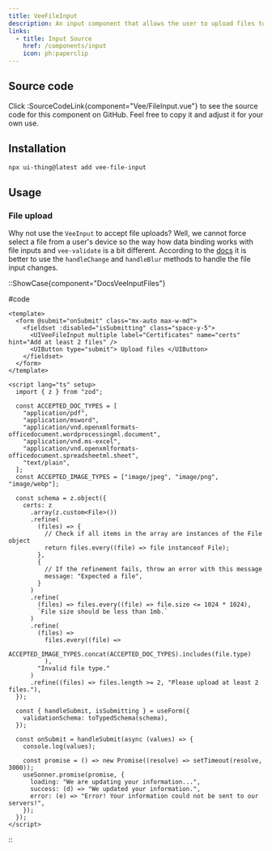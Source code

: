 ```yaml
---
title: VeeFileInput
description: An input component that allows the user to upload files to your application.
links:
  - title: Input Source
    href: /components/input
    icon: ph:paperclip
---
```


## Source code

Click :SourceCodeLink{component="Vee/FileInput.vue"} to see the source code for this component on GitHub. Feel free to copy it and adjust it for your own use.

## Installation

```bash
npx ui-thing@latest add vee-file-input
```

## Usage

### File upload

Why not use the `VeeInput` to accept file uploads? Well, we cannot force select a file from a user's device so the way how data binding works with file inputs and `vee-validate` is a bit different. According to the [docs](https://vee-validate.logaretm.com/v4/api/field#rendering-complex-fields-with-scoped-slots) it is better to use the `handleChange` and `handleBlur` methods to handle the file input changes.

::ShowCase{component="DocsVeeInputFiles"}

#code

```vue [DocsVeeInputFiles.vue]
<template>
  <form @submit="onSubmit" class="mx-auto max-w-md">
    <fieldset :disabled="isSubmitting" class="space-y-5">
      <UIVeeFileInput multiple label="Certificates" name="certs" hint="Add at least 2 files" />
      <UIButton type="submit"> Upload files </UIButton>
    </fieldset>
  </form>
</template>

<script lang="ts" setup>
  import { z } from "zod";

  const ACCEPTED_DOC_TYPES = [
    "application/pdf",
    "application/msword",
    "application/vnd.openxmlformats-officedocument.wordprocessingml.document",
    "application/vnd.ms-excel",
    "application/vnd.openxmlformats-officedocument.spreadsheetml.sheet",
    "text/plain",
  ];
  const ACCEPTED_IMAGE_TYPES = ["image/jpeg", "image/png", "image/webp"];

  const schema = z.object({
    certs: z
      .array(z.custom<File>())
      .refine(
        (files) => {
          // Check if all items in the array are instances of the File object
          return files.every((file) => file instanceof File);
        },
        {
          // If the refinement fails, throw an error with this message
          message: "Expected a file",
        }
      )
      .refine(
        (files) => files.every((file) => file.size <= 1024 * 1024),
        `File size should be less than 1mb.`
      )
      .refine(
        (files) =>
          files.every((file) =>
            ACCEPTED_IMAGE_TYPES.concat(ACCEPTED_DOC_TYPES).includes(file.type)
          ),
        "Invalid file type."
      )
      .refine((files) => files.length >= 2, "Please upload at least 2 files."),
  });

  const { handleSubmit, isSubmitting } = useForm({
    validationSchema: toTypedSchema(schema),
  });

  const onSubmit = handleSubmit(async (values) => {
    console.log(values);

    const promise = () => new Promise((resolve) => setTimeout(resolve, 3000));
    useSonner.promise(promise, {
      loading: "We are updating your information...",
      success: (d) => "We updated your information.",
      error: (e) => "Error! Your information could not be sent to our servers!",
    });
  });
</script>
```

::
